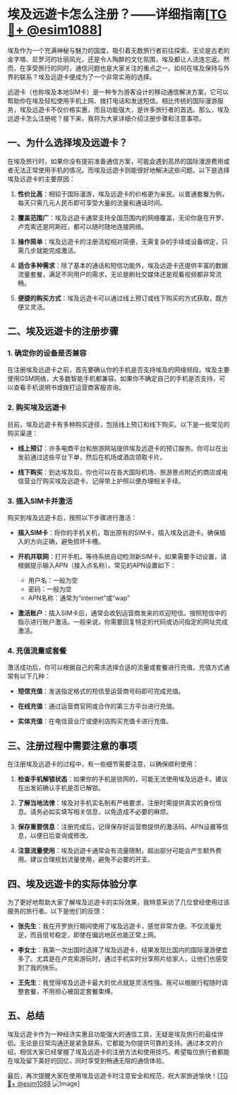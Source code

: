 # 埃及远遊卡怎么注册？——详细指南[[TG💪+ @esim1088](https://t.me/s/esim1088)]

埃及作为一个充满神秘与魅力的国度，吸引着无数旅行者前往探索。无论是古老的金字塔、尼罗河的壮丽风光，还是令人陶醉的文化氛围，埃及都让人流连忘返。然而，在享受旅行的同时，通信问题也是大家关注的重点之一。如何在埃及保持与外界的联系？埃及远遊卡便成为了一个非常实用的选择。

远遊卡（也称埃及本地SIM卡）是一种专为游客设计的移动通信解决方案，它可以帮助你在埃及轻松使用手机上网、拨打电话和发送短信。相比传统的国际漫游服务，埃及远遊卡不仅价格实惠，而且功能强大，是许多旅行者的首选。那么，埃及远遊卡怎么注册呢？接下来，我将为大家详细介绍注册步骤和注意事项。

## 一、为什么选择埃及远遊卡？

在埃及旅行时，如果你没有提前准备通信方案，可能会遇到高昂的国际漫游费用或者无法正常使用手机的情况。而埃及远遊卡则能很好地解决这些问题。以下是选择埃及远遊卡的主要原因：

1. **性价比高**：相较于国际漫游，埃及远遊卡的价格更为亲民。以普通套餐为例，每天只需几元人民币即可享受大量的流量和通话时间。
   
2. **覆盖范围广**：埃及远遊卡通常支持全国范围内的网络覆盖，无论你是在开罗、卢克索还是阿斯旺，都可以随时随地连接网络。

3. **操作简单**：埃及远遊卡的注册流程相对简便，无需复杂的手续或设备绑定，只需几步就能完成激活。

4. **适合多种需求**：除了基本的通话和短信功能外，埃及远遊卡还提供丰富的数据流量套餐，满足不同用户的需求，无论是刷社交媒体还是观看视频都非常流畅。

5. **便捷的购买方式**：埃及远遊卡可以通过线上预订或线下购买的方式获取，既方便又灵活。

## 二、埃及远遊卡的注册步骤

### 1. 确定你的设备是否兼容

在注册埃及远遊卡之前，首先要确认你的手机是否支持埃及的网络频段。埃及主要使用GSM网络，大多数智能手机都兼容。如果你不确定自己的手机是否支持，可以查看手机说明书或拨打运营商客服咨询。

### 2. 购买埃及远遊卡

目前，埃及远遊卡有多种购买途径，包括线上预订和线下购买。以下是一些常见的购买渠道：

- **线上预订**：许多电商平台和旅游网站提供埃及远遊卡的预订服务。你可以在出发前通过这些平台下单，然后在机场或酒店领取卡片。
  
- **线下购买**：到达埃及后，你也可以在各大国际机场、旅游景点附近的商店或电信营业厅购买埃及远遊卡。记得带上护照以便办理相关手续。

### 3. 插入SIM卡并激活

购买到埃及远遊卡后，按照以下步骤进行激活：

- **插入SIM卡**：将你的手机关机，取出原有的SIM卡，插入埃及远遊卡。确保插入的方向正确，避免损坏卡槽。
  
- **开机并联网**：打开手机，等待系统自动检测新SIM卡。如果需要手动设置，请根据提示输入APN（接入点名称）。常见的APN设置如下：
    - 用户名：一般为空
    - 密码：一般为空
    - APN名称：通常为“internet”或“wap”
  
- **激活账户**：插入SIM卡后，通常会收到运营商发来的欢迎短信。按照短信中的指示进行账户激活。一般来说，你需要回复特定的代码或访问指定的网址完成激活。

### 4. 充值流量或套餐

激活成功后，你可以根据自己的需求选择合适的流量或套餐进行充值。充值方式通常有以下几种：

- **短信充值**：发送指定格式的短信至运营商号码即可完成充值。
  
- **在线充值**：通过运营商官网或合作的第三方平台进行充值。
  
- **实体充值**：在电信营业厅或便利店购买充值卡进行充值。

## 三、注册过程中需要注意的事项

在注册埃及远遊卡的过程中，有一些细节需要注意，以确保顺利使用：

1. **检查手机解锁状态**：如果你的手机是锁网的，可能无法使用埃及远遊卡。建议在出发前确认手机是否已解锁。

2. **了解当地法律**：埃及对手机实名制有严格要求，注册时需提供真实的身份信息。请务必如实填写相关信息，以免造成不必要的麻烦。

3. **保存重要信息**：注册完成后，记得保存好运营商提供的激活码、APN设置等信息，以便日后查询或修改。

4. **注意流量使用**：埃及远遊卡通常会有流量限制，超出部分可能会产生额外费用。建议合理规划流量使用，避免不必要的开支。

## 四、埃及远遊卡的实际体验分享

为了更好地帮助大家了解埃及远遊卡的实际效果，我特意采访了几位曾经使用过该服务的旅行者。以下是他们的反馈：

- **张先生**：我在开罗旅行期间使用了埃及远遊卡，感觉非常方便。不仅流量充足，而且信号稳定，即使在偏远地区也能正常上网。
  
- **李女士**：我第一次出国时选择了埃及远遊卡，结果发现比国内的国际漫游便宜多了。尤其是在卢克索游玩时，通过手机实时分享照片给家人，让他们也感受到了我的快乐。

- **王先生**：我觉得埃及远遊卡最大的优点就是灵活性强。我可以根据行程随时调整套餐，不用担心被固定套餐束缚。

## 五、总结

埃及远遊卡作为一种经济实惠且功能强大的通信工具，无疑是埃及旅行的最佳伴侣。无论是日常沟通还是紧急联系，它都能为你提供可靠的支持。通过本文的介绍，相信大家已经掌握了埃及远遊卡的注册方法和使用技巧。希望每位旅行者都能在埃及留下美好的回忆，同时享受到畅通无阻的通信体验。

最后，再次提醒大家在使用埃及远遊卡时注意安全和规范，祝大家旅途愉快！[[TG💪+ @esim1088](https://t.me/s/esim1088) ![Image](https://i.postimg.cc/4NQfJmqS/Snipaste-2025-05-13-00-14-12.png)]
